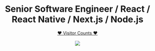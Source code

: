 <h1 align="center">Senior Software Engineer / React / React Native / Next.js / Node.js</h1>

<a target="blank" href="https://profile-counter.glitch.me/super5508/count.svg"><p align="center">❤ Visitor Counts ❤<br><br> <img src="https://profile-counter.glitch.me/super5508/count.svg" /></a>

<!--START_SECTION:waka-->
<!--END_SECTION:waka-->
